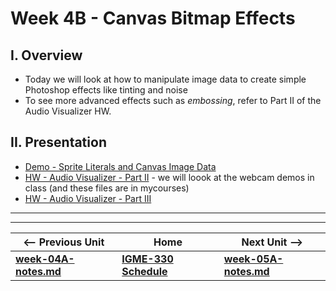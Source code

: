 # Week 4B - Canvas Bitmap Effects

## I. Overview
- Today we will look at how to manipulate image data to create simple Photoshop effects like tinting and noise
- To see more advanced effects such as *embossing*, refer to Part II of the Audio Visualizer HW.

## II. Presentation
- [Demo - Sprite Literals and Canvas Image Data](https://github.com/tonethar/IGME-330-Master/blob/master/notes/demo-canvas-image-data.md)
- [HW - Audio Visualizer - Part II](https://github.com/tonethar/IGME-330-Master/blob/master/notes/HW-AV-2.md) - we will loook at the webcam demos in class (and these files are in mycourses)
- [HW - Audio Visualizer - Part III](https://github.com/tonethar/IGME-330-Master/blob/master/notes/HW-AV-3.md)



<hr><hr>

| <-- Previous Unit | Home | Next Unit -->
| --- | --- | --- 
| [**week-04A-notes.md**](week-04A-notes.md)     |  [**IGME-330 Schedule**](../schedule.md) | [**week-05A-notes.md**](week-05A-notes.md)
